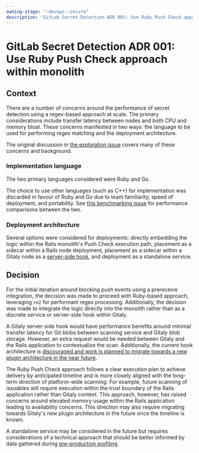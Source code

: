 ```yaml
---
owning-stage: "~devops::secure"
description: "GitLab Secret Detection ADR 001: Use Ruby Push Check approach within monolith"
---
```


# GitLab Secret Detection ADR 001: Use Ruby Push Check approach within monolith

## Context

There are a number of concerns around the performance of secret detection using a regex-based approach at scale. The primary considerations include transfer latency between nodes and both CPU and memory bloat. These concerns manifested in two ways: the language to be used for performing regex matching and the deployment architecture.

The original discussion in [the exploration issue](https://gitlab.com/gitlab-org/gitlab/-/issues/428499) covers many of these concerns and background.

### Implementation language

The two primary languages considered were Ruby and Go.

The choice to use other languages (such as C++) for implementation was discarded in favour of Ruby and Go due to team familiarity, speed of deployment, and portability. See [this benchmarking issue](https://gitlab.com/gitlab-org/gitlab/-/issues/423832) for performance comparisons between the two.

### Deployment architecture

Several options were considered for deployments: directly embedding the logic within the Rails monolith's Push Check execution path, placement as a sidecar within a Rails node deployment, placement as a sidecar within a Gitaly node as a [server-side hook](../../../../administration/server_hooks.md), and deployment as a standalone service.

## Decision

For the initial iteration around blocking push events using a prereceive integration, the decision was made to proceed with Ruby-based approach, leveraging `re2` for performant regex processing. Additionally, the decision was made to integrate the logic directly into the monolith rather than as a discrete service or server-side hook within Gitaly.

A Gitaly server-side hook would have performance benefits around minimal transfer latency for Git blobs between scanning service and Gitaly blob storage. However, an extra request would be needed between Gitaly and the Rails application to contextualize the scan. Additionally, the current hook architecture is [discouraged and work is planned to migrate towards a new plugin architecture in the near future](https://gitlab.com/gitlab-org/gitaly/-/issues/5642).

The Ruby Push Check approach follows a clear execution plan to achieve delivery by anticipated timeline and is more closely aligned with the long-term direction of platform-wide scanning. For example, future scanning of issuables will require execution within the trust boundary of the Rails application rather than Gitaly context. This approach, however, has raised concerns around elevated memory usage within the Rails application leading to availability concerns. This direction may also require migrating towards Gitaly's new plugin architecture in the future once the timeline is known.

A standalone service may be considered in the future but requires considerations of a technical approach that should be better informed by data gathered during [pre-production profiling](https://gitlab.com/gitlab-org/gitlab/-/issues/428499).
